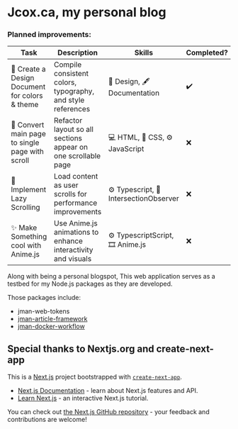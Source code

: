 # Jcox.ca, my personal blog

### Planned improvements:
| Task                                              | Description                                                     | Skills                               | Completed? |
|---------------------------------------------------|-----------------------------------------------------------------|--------------------------------------|------------|
| 📄 Create a Design Document for colors & theme    | Compile consistent colors, typography, and style references    | 🎨 Design, 🖋️ Documentation           | ✔️         |
| 📜 Convert main page to single page with scroll   | Refactor layout so all sections appear on one scrollable page   | 💻 HTML, 🎨 CSS, ⚙️ JavaScript         | ❌         |
| 🐌 Implement Lazy Scrolling                       | Load content as user scrolls for performance improvements      | ⚙️ Typescript, 👀 IntersectionObserver | ❌         |
| ✨ Make Something cool with Anime.js               | Use Anime.js animations to enhance interactivity and visuals   | ⚙️ TypescriptScript, 🎞️ Anime.js             | ❌         |


Along with being a personal blogspot, This web application serves as a testbed for my Node.js packages as they are developed.

Those packages include:

- jman-web-tokens
- [jman-article-framework](https://github.com/JeremyCCox/jman-article-framework)
- [jman-docker-workflow](https://github.com/JeremyCCox/jman-docker-workflow)




## Special thanks to Nextjs.org and create-next-app  
This is a [Next.js](https://nextjs.org/) project bootstrapped with [`create-next-app`](https://github.com/vercel/next.js/tree/canary/packages/create-next-app).

- [Next.js Documentation](https://nextjs.org/docs) - learn about Next.js features and API.
- [Learn Next.js](https://nextjs.org/learn) - an interactive Next.js tutorial.

You can check out [the Next.js GitHub repository](https://github.com/vercel/next.js/) - your feedback and contributions are welcome!
